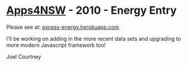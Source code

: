# [Apps4NSW](https://data.nsw.gov.au/apps4nsw) - 2010 - Energy Entry

Please see at: [excess-energy.herokuapp.com](https://excess-energy.herokuapp.com/).

I'll be working on adding in the more recent data sets and upgrading to more
modern Javascript framework too!

Joel Courtney
